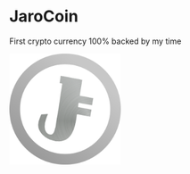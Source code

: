 # JaroCoin
First crypto currency 100% backed by my time

<img src="https://github.com/chompomonim/JaroCoin/raw/master/web/src/images/JCoin.png" data-canonical-src="https://github.com/chompomonim/JaroCoin/raw/master/web/src/images/JCoin.png" width="200" />
